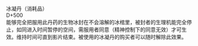<title>冰凝丹</title>
<meta name="GENERATOR" content="WinCHM">
<meta http-equiv="Content-Type" content="text/html; charset=gb2312">
<br>冰凝丹（消耗品）
<br>D+500
<br>能够完全把服用此丹药的生物冰封在不会溶解的冰棺里，被封者的生理机能完全停止，如同进入时间暂停的空间，需服用者同意（精神控制下的同意无效）才可生效。维持时间可直到影片结束。被使用的冰凝丹的购买者可以随时解除此效果。
